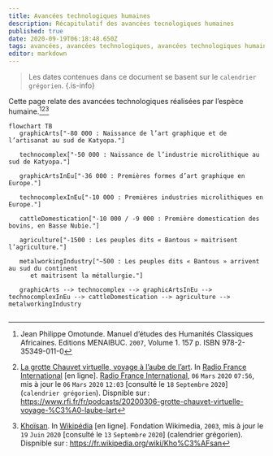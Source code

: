 ```yaml
---
title: Avancées technologiques humaines
description: Récapitulatif des avancées tecnologiques humaines
published: true
date: 2020-09-19T06:18:48.650Z
tags: avancées, avancées technologiques, avancées technologiques humaines, technologies humaines, humanité, moun
editor: markdown
---
```


> Les dates contenues dans ce document se basent sur le `calendrier grégorien`.
{.is-info}

Cette page relate des avancées technologiques réalisées par l’espèce humaine.[^1][^2][^15]

```mermaid
flowchart TB
   graphicArts["-80 000 : Naissance de l’art graphique et de l’artisanat au sud de Katyopa."]
   
   technocomplex["-50 000 : Naissance de l’industrie microlithique au sud de Katyopa."]
   
   graphicArtsInEu["-36 000 : Premières formes d’art graphique en Europe."]
   
   technocomplexInEu["-10 000 : Premières industries microlithiques en Europe."]
   
   cattleDomestication["-10 000 / -9 000 : Première domestication des bovins, en Basse Nubie."]

   agriculture["-1500 : Les peuples dits « Bantous » maitrisent l’agriculture."]
   
   metalworkingIndustry["~500 : Les peuples dits « Bantous » arrivent au sud du continent
      et maitrisent la métallurgie."]
      
   graphicArts --> technocomplex --> graphicArtsInEu --> technocomplexInEu --> cattleDomestication --> agriculture --> metalworkingIndustry
   
```

[^1]: Jean Philippe Omotunde. Manuel d’études des Humanités Classiques Africaines. Editions MENAIBUC. `2007`, Volume 1. 157 p. ISBN 978-2-35349-011-0

[^2]: [La grotte Chauvet virtuelle, voyage à l’aube de l’art](https://www.rfi.fr/fr/podcasts/20200306-grotte-chauvet-virtuelle-voyage-%C3%A0-laube-lart). In [Radio France International](https://www.rfi.fr/fr) [en ligne]. [Radio France International](https://www.rfi.fr/fr), `06` `Mars` `2020` `07:56`, mis à jour le `06` `Mars` `2020` `12:03` [consulté le `18` `Septembre` `2020`] (`calendrier grégorien`). Dispnible sur : https://www.rfi.fr/fr/podcasts/20200306-grotte-chauvet-virtuelle-voyage-%C3%A0-laube-lart

[^15]: [Khoïsan](https://fr.wikipedia.org/wiki/Kho%C3%AFsan). In [Wikipédia](https://wikipedia.org) [en ligne]. Fondation Wikimedia, `2003`, mis à jour le `19` `Juin` `2020` [consulté le `13` `Septembre` `2020`] (calendrier grégorien). Dispnible sur : https://fr.wikipedia.org/wiki/Kho%C3%AFsan